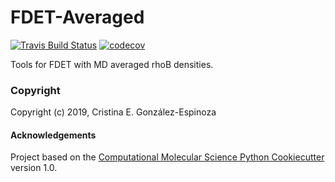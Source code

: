 FDET-Averaged
==============================
[//]: # (Badges)
[![Travis Build Status](https://travis-ci.org/REPLACE_WITH_OWNER_ACCOUNT/FDET-Averaged.png)](https://travis-ci.org/REPLACE_WITH_OWNER_ACCOUNT/FDET-Averaged)
[![codecov](https://codecov.io/gh/REPLACE_WITH_OWNER_ACCOUNT/FDET-Averaged/branch/master/graph/badge.svg)](https://codecov.io/gh/REPLACE_WITH_OWNER_ACCOUNT/FDET-Averaged/branch/master)

Tools for FDET with MD averaged rhoB densities.

### Copyright

Copyright (c) 2019, Cristina E. González-Espinoza


#### Acknowledgements
 
Project based on the 
[Computational Molecular Science Python Cookiecutter](https://github.com/molssi/cookiecutter-cms) version 1.0.
